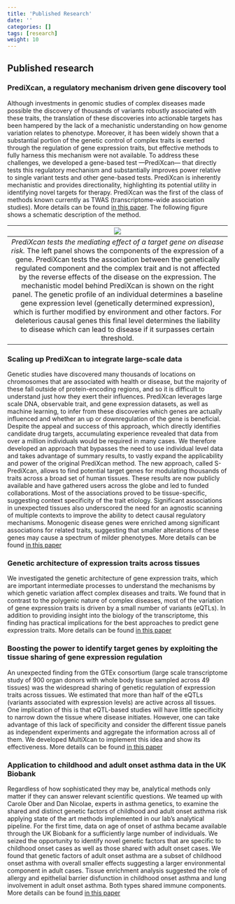 ```yaml
---
title: 'Published Research'
date: ''
categories: []
tags: [research]
weight: 10
---
```


## Published research

### PrediXcan, a regulatory mechanism driven gene discovery tool

Although investments in genomic studies of complex diseases made possible the discovery of thousands of variants robustly associated with these traits, the translation of these discoveries into actionable targets has been hampered by the lack of a mechanistic understanding on how genome variation relates to phenotype. Moreover, it has been widely shown that a substantial portion of the genetic control of complex traits is exerted through the regulation of gene expression traits, but effective methods to fully harness this mechanism were not available. To address these challenges, we developed a gene-based test —PrediXcan— that directly tests this regulatory mechanism and substantially improves power relative to single variant tests and other gene-based tests. PrediXcan is inherently mechanistic and provides directionality, highlighting its potential utility in identifying novel targets for therapy. PrediXcan was the first of the class of methods known currently as TWAS (transcriptome-wide association studies). More details can be found [in this paper](https://uchicago.box.com/shared/static/ilqi3c12j5z8gu6puiiemumai0vgl6h2.pdf). The following figure shows a schematic description of the method.

|![](https://uchicago.box.com/shared/static/d3ab2xn2ivrj3yfo9tkkeo3qrfew4k4k.png)|
|:--:|
| *PrediXcan tests the mediating effect of a target gene on disease risk.* The left panel shows the components of the expression of a gene. PrediXcan tests the association between the genetically regulated component and the complex trait and is not affected by the reverse effects of the disease on the expression. The mechanistic model behind PrediXcan is shown on the right panel. The genetic profile of an individual determines a baseline gene expression level (genetically determined expression), which is further modified by environment and other factors. For deleterious causal genes this final level determines the liability to disease which can lead to disease if it surpasses certain threshold. |

### Scaling up PrediXcan to integrate large-scale data

Genetic studies have discovered many thousands of locations on chromosomes that are associated with health or disease, but the majority of these fall outside of protein-encoding regions, and so it is difficult to understand just how they exert their influences. PrediXcan leverages large scale DNA, observable trait, and gene expression datasets, as well as machine learning, to infer from these discoveries which genes are actually influenced and whether an up or downregulation of the gene is beneficial. Despite the appeal and success of this approach, which directly identifies candidate drug targets, accumulating experience revealed that data from over a million individuals would be required in many cases. We therefore developed an approach that bypasses the need to use individual level data and takes advantage of summary results, to vastly expand the applicability and power of the original PrediXcan method. The new approach, called S-PrediXcan, allows to find potential target genes for modulating thousands of traits across a broad set of human tissues. These results are now publicly available and have gathered users across the globe and led to funded collaborations. Most of the associations proved to be tissue-specific, suggesting context specificity of the trait etiology. Significant associations in unexpected tissues also underscored the need for an agnostic scanning of multiple contexts to improve the ability to detect causal regulatory mechanisms. Monogenic disease genes were enriched among significant associations for related traits, suggesting that smaller alterations of these genes may cause a spectrum of milder phenotypes. More details can be found [in this paper](https://www.nature.com/articles/s41467-018-03621-1)

### Genetic architecture of expression traits across tissues

We investigated the genetic architecture of gene expression traits, which are important intermediate processes to understand the mechanisms by which genetic variation affect complex diseases and traits. We found that in contrast to the polygenic nature of complex diseases, most of the variation of gene expression traits is driven by a small number of variants (eQTLs). In addition to providing insight into the biology of the transcriptome, this finding has practical implications for the best approaches to predict gene expression traits. More details can be found [in this paper](https://journals.plos.org/plosgenetics/article?id=10.1371/journal.pgen.1007586)

### Boosting the power to identify target genes by exploiting the tissue sharing of gene expression regulation

An unexpected finding from the GTEx consortium (large scale transcriptome study of 900 organ donors with whole body tissue sampled across 49 tissues) was the widespread sharing of genetic regulation of expression traits across tissues. We estimated that more than half of the eQTLs (variants associated with expression levels) are active across all tissues. One implication of this is that eQTL-based studies will have little specificity to narrow down the tissue where disease initiates. However, one can take advantage of this lack of specificity and consider the different tissue panels as independent experiments and aggregate the information across all of them. We developed MultiXcan to implement this idea and show its effectiveness. More details can be found [in this paper](https://journals.plos.org/plosgenetics/article?id=10.1371/journal.pgen.1007889)

### Application to childhood and adult onset asthma data in the UK Biobank

Regardless of how sophisticated they may be, analytical methods only matter if they can answer relevant scientific questions. We teamed up with Carole Ober and Dan Nicolae, experts in asthma genetics, to examine the shared and distinct genetic factors of childhood and adult onset asthma risk applying state of the art methods implemented in our lab’s analytical pipeline. For the first time, data on age of onset of asthma became available through the UK Biobank for a sufficiently large number of individuals. We seized the opportunity to identify novel genetic factors that are specific to childhood onset cases as well as those shared with adult onset cases. We found that genetic factors of adult onset asthma are a subset of childhood onset asthma with overall smaller effects suggesting a larger environmental component in adult cases. Tissue enrichment analysis suggested the role of allergy and epithelial barrier disfunction in childhood onset asthma and lung involvement in adult onset asthma. Both types shared immune components. More details can be found [in this paper](https://uchicago.box.com/shared/static/oxziuex5lpjzrg3oguobnpvk1amehhz0.pdf)
